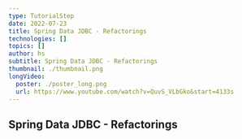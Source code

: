 ```yaml
---
type: TutorialStep
date: 2022-07-23
title: Spring Data JDBC - Refactorings
technologies: []
topics: []
author: hs
subtitle: Spring Data JDBC - Refactorings
thumbnail: ./thumbnail.png
longVideo:
  poster: ./poster_long.png
  url: https://www.youtube.com/watch?v=QuvS_VLbGko&start=4133s
---
```


## Spring Data JDBC - Refactorings
